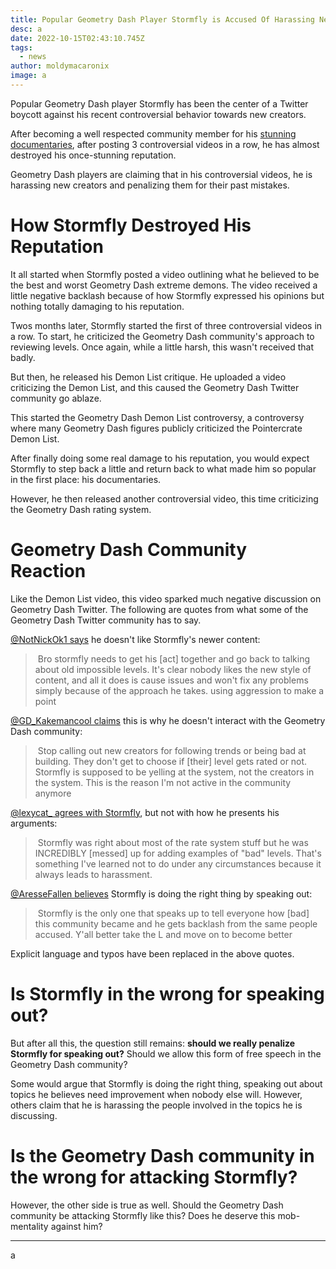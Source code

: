 ```yaml
---
title: Popular Geometry Dash Player Stormfly is Accused Of Harassing New Creators
desc: a
date: 2022-10-15T02:43:10.745Z
tags:
  - news
author: moldymacaronix
image: a
---
```

Popular Geometry Dash player Stormfly has been the center of a Twitter boycott against his recent controversial behavior towards new creators.

After becoming a well respected community member for his [stunning documentaries](), after posting 3 controversial videos in a row, he has almost destroyed his once-stunning reputation.

G﻿eometry Dash players are claiming that in his controversial videos, he is harassing new creators and penalizing them for their past mistakes.

# ﻿How Stormfly Destroyed His Reputation

It all started when Stormfly posted a video outlining what he believed to be the best and worst Geometry Dash extreme demons. The video received a little negative backlash because of how Stormfly expressed his opinions but nothing totally damaging to his reputation.

Twos months later, Stormfly started the first of three controversial videos in a row. To start, he criticized the Geometry Dash community's approach to reviewing levels. Once again, while a little harsh, this wasn't received that badly.

But then, he released his Demon List critique. He uploaded a video criticizing the Demon List, and this caused the Geometry Dash Twitter community go ablaze.

This started the Geometry Dash Demon List controversy, a controversy where many Geometry Dash figures publicly criticized the Pointercrate Demon List.

After finally doing some real damage to his reputation, you would expect Stormfly to step back a little and return back to what made him so popular in the first place: his documentaries.

However, he then released another controversial video, this time criticizing the Geometry Dash rating system.

# ﻿Geometry Dash Community Reaction

Like the Demon List video, this video sparked much negative discussion on Geometry Dash Twitter. The following are quotes from what some of the Geometry Dash Twitter community has to say.

[@NotNickOk1 says](https://twitter.com/NotNickOk1/status/1580478789930582016) he doesn't like Stormfly's newer content:

>﻿ Bro stormfly needs to get his [act] together and go back to talking about old impossible levels. It's clear nobody likes the new style of content, and all it does is cause issues and won't fix any problems simply because of the approach he takes. using aggression to make a point

[﻿@GD_Kakemancool claims](https://twitter.com/GD_Kakemancool/status/1580586525485432833) this is why he doesn't interact with the Geometry Dash community:

>﻿ Stop calling out new creators for following trends or being bad at building. They don't get to choose if [their] level gets rated or not. Stormfly is supposed to be yelling at the system, not the creators in the system. This is the reason I'm not active in the community anymore

[﻿@lexycat_ agrees with Stormfly](https://twitter.com/lexycat_/status/1580315985370021888), but not with how he presents his arguments:

>﻿ Stormfly was right about most of the rate system stuff but he was INCREDIBLY [messed] up for adding examples of "bad" levels. That's something I've learned not to do under any circumstances because it always leads to harassment.

[﻿@AresseFallen believes](https://twitter.com/AresseFallen/status/1580448331985133568) Stormfly is doing the right thing by speaking out:

>﻿ Stormfly is the only one that speaks up to tell everyone how [bad] this community became and he gets backlash from the same people accused. Y'all better take the L and move on to become better

Explicit language and typos have been replaced in the above quotes.

# ﻿Is Stormfly in the wrong for speaking out?

B﻿ut after all this, the question still remains: **should we really penalize Stormfly for speaking out?** Should we allow this form of free speech in the Geometry Dash community?

S﻿ome would argue that Stormfly is doing the right thing, speaking out about topics he believes need improvement when nobody else will. However, others claim that he is harassing the people involved in the topics he is discussing.

# ﻿Is the Geometry Dash community in the wrong for attacking Stormfly?

However, the other side is true as well. Should the Geometry Dash community be attacking Stormfly like this? Does he deserve this mob-mentality against him?

---

a﻿